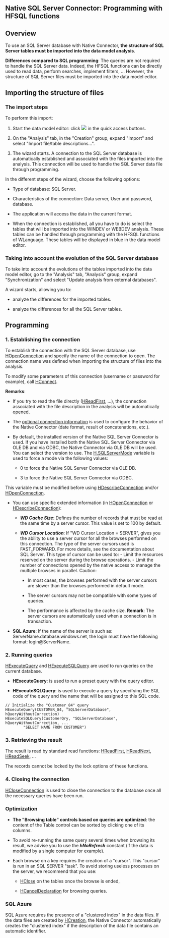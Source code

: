 


## Native SQL Server Connector: Programming with HFSQL functions
			



<a name="NOTE1"></a>
<a name="NOTE1_1"></a>


## Overview
<a name="overview_ELTTEXTE000261"></a>
To use an SQL Server database with Native Connector, **the structure of SQL Server tables must be imported into the data model analysis**. 

**Differences compared to SQL programming**: The queries are not required to handle the SQL Server data. Indeed, the HFSQL functions can be directly used to read data, perform searches, implement filters, ... However, the structure of SQL Server files must be imported into the data model editor.



<a name="NOTE2"></a>
<a name="NOTE2_1"></a>


## Importing the structure of files
<a name="importing_the_structure_files_ELTTEXTE000291"></a>


### The import steps
<a name="the_import_steps_ELTPARAGRAPHE000022"></a>

To perform this import: 

1. Start the data model editor: click ![](https://doc.pcsoft.fr/en-US/images/image.awp?langid=3&name=Ico_Analyse.gif) in the quick access buttons.

2. On the "Analysis" tab, in the "Creation" group, expand "Import" and select "Import file/table descriptions...".

3. The wizard starts. A connection to the SQL Server database is automatically established and associated with the files imported into the analysis. This connection will be used to handle the SQL Server data file through programming.




In the different steps of the wizard, choose the following options:

- Type of database: SQL Server. 

- Characteristics of the connection: Data server, User and password, database.  

- The application will access the data in the current format.

- When the connection is established, all you have to do is select the tables that will be imported into the WINDEV or WEBDEV analysis. These tables can be handled through programming with the HFSQL functions of WLanguage. These tables will be displayed in blue in the data model editor.



<a name="NOTE2_2"></a>


### Taking into account the evolution of the SQL Server database
<a name="taking_into_account_the_evolution_the_sql_server_database_ELTPARAGRAPHE000054"></a>

To take into account the evolutions of the tables imported into the data model editor, go to the "Analysis" tab, "Analysis" group, expand "Synchronization" and select "Update analysis from external databases".

A wizard starts, allowing you to:

- analyze the differences for the imported tables.

- analyze the differences for all the SQL Server tables.




<a name="NOTE3"></a>
<a name="NOTE3_1"></a>


## Programming
<a name="programming_ELTTEXTE000321"></a>


### 1. Establishing the connection
<a name="1_establishing_the_connection_ELTPARAGRAPHE000080"></a>

To establish the connection with the SQL Server database, use [HOpenConnection](../WDLang4/3044107.md) and specify the name of the connection to open. The connection name was defined when importing the structure of files into the analysis. 

To modify some parameters of this connection (username or password for example), call [HConnect](../WDLang4/3044263.md).

**Remarks**:

- If you try to read the file directly ([HReadFirst](../WDLang4/3044051.md), ...), the connection associated with the file description in the analysis will be automatically opened.

- The [optional connection information](../WDLang4/9000124.md) is used to configure the behavior of the Native Connector (date format, result of concatenations, etc.).

- By default, the installed version of the Native SQL Server Connector is used. If you have installed both the Native SQL Server Connector via OLE DB and via ODBC, the Native Connector via OLE DB will be used. You can select the version to use. The [H.SQLServerMode](../WDLang4/3044276.md) variable is used to force a mode via the following values:

	- 0 to force the Native SQL Server Connector via OLE DB.

	- 3 to force the Native SQL Server Connector via ODBC.


 This variable must be modified before using [HDescribeConnection](../WDLang4/3044205.md) and/or [HOpenConnection](../WDLang4/3044107.md).

- You can use specific extended information (in [HOpenConnection](../WDLang4/3044107.md) or [HDescribeConnection](../WDLang4/3044205.md)):

	- ***WD Cache Size***: Defines the number of records that must be read at the same time by a server cursor. This value is set to 100 by default.

	- ***WD Cursor Location***: If "WD Cursor Location = SERVER", gives you the ability to use a server cursor for all the browses performed on this connection. The type of the server cursors used is FAST_FORWARD. For more details, see the documentation about SQL Server. This type of cursor can be used to:
			    - Limit the resources reserved on the server during the browse operations. 
			    - Limit the number of connections opened by the native access to manage the multiple browses in parallel.
			Caution: 

		- In most cases, the browses performed with the server cursors are slower than the browses performed in default mode. 

		- The server cursors may not be compatible with some types of queries. 

		- The performance is affected by the cache size.
						**Remark**: The server cursors are automatically used when a connection is in transaction.




- **SQL Azure**: If the name of the server is such as: ServerName.database.windows.net, the login must have the following format: login@ServerName. 



<a name="NOTE3_2"></a>


### 2. Running queries
<a name="2_running_queries_ELTPARAGRAPHE000145"></a>

[HExecuteQuery](../WDLang4/3044080.md) and [HExecuteSQLQuery](../WDLang4/3044084.md) are used to run queries on the current database.

- **HExecuteQuery**: is used to run a preset query with the query editor.

- **HExecuteSQLQuery**: is used to execute a query by specifying the SQL code of the query and the name that will be assigned to this SQL code.



```wl
// Initialize the "Customer_84" query
HExecuteQuery(CUSTOMER_84, "SQLServerDatabase", hQueryWithoutCorrection)
HExecuteSQLQuery(CustomerQry, "SQLServerDatabase", hQueryWithoutCorrection, ...
		"SELECT NAME FROM CUSTOMER")
```

<a name="NOTE3_3"></a>


### 3. Retrieving the result
<a name="3_retrieving_the_result_ELTPARAGRAPHE000162"></a>

The result is read by standard read functions: [HReadFirst](../WDLang4/3044051.md), [HReadNext](../WDLang4/3044037.md), [HReadSeek](../WDLang4/3044050.md), ...

The records cannot be locked by the lock options of these functions.
<a name="NOTE3_4"></a>


### 4. Closing the connection
<a name="4_closing_the_connection_ELTPARAGRAPHE000180"></a>

[HCloseConnection](../WDLang4/3044095.md) is used to close the connection to the database once all the necessary queries have been run.
<a name="NOTE3_5"></a>


### Optimization
<a name="optimization_ELTPARAGRAPHE000189"></a>

- **The "Browsing table" controls based on queries are optimized**: the content of the Table control can be sorted by clicking one of its columns.

- To avoid re-running the same query several times when browsing its result, we advise you to use the ***hNoRefresh*** constant (if the data is modified by a single computer for example).

- Each browse on a key requires the creation of a "cursor". This "cursor" is run in an SQL SERVER "task". To avoid storing useless processes on the server, we recommend that you use: 

	- [HClose](../WDLang4/3044073.md) on the tables once the browse is ended, 

	- [HCancelDeclaration](../WDLang4/3044174.md) for browsing queries.






<a name="NOTE3_6"></a>


### SQL Azure
<a name="sql_azure_ELTPARAGRAPHE000207"></a>

SQL Azure requires the presence of a "clustered index" in the data files.
If the data files are created by [HCreation](../WDLang4/3044255.md), the Native Connector automatically creates the "clustered index" if the description of the data file contains an automatic identifier.


